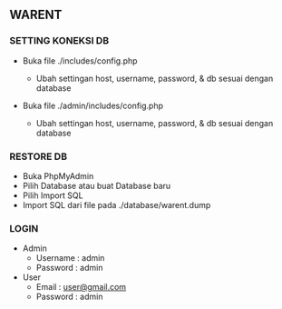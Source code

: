 ## WARENT

### SETTING KONEKSI DB
- Buka file ./includes/config.php
    - Ubah settingan host, username, password, & db sesuai dengan database

- Buka file ./admin/includes/config.php
    - Ubah settingan host, username, password, & db sesuai dengan database


### RESTORE DB
- Buka PhpMyAdmin
- Pilih Database atau buat Database baru
- Pilih Import SQL
- Import SQL dari file pada ./database/warent.dump


### LOGIN
- Admin
    - Username : admin
    - Password : admin
- User
    - Email : user@gmail.com
    - Password : admin